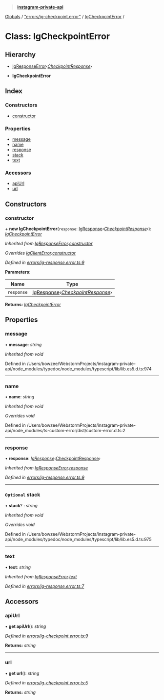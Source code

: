 > **[instagram-private-api](../README.md)**

[Globals](../README.md) / ["errors/ig-checkpoint.error"](../modules/_errors_ig_checkpoint_error_.md) / [IgCheckpointError](_errors_ig_checkpoint_error_.igcheckpointerror.md) /

# Class: IgCheckpointError

## Hierarchy

  * [IgResponseError](_errors_ig_response_error_.igresponseerror.md)‹*[CheckpointResponse](../interfaces/_responses_checkpoint_response_.checkpointresponse.md)*›

  * **IgCheckpointError**

## Index

### Constructors

* [constructor](_errors_ig_checkpoint_error_.igcheckpointerror.md#constructor)

### Properties

* [message](_errors_ig_checkpoint_error_.igcheckpointerror.md#message)
* [name](_errors_ig_checkpoint_error_.igcheckpointerror.md#name)
* [response](_errors_ig_checkpoint_error_.igcheckpointerror.md#response)
* [stack](_errors_ig_checkpoint_error_.igcheckpointerror.md#optional-stack)
* [text](_errors_ig_checkpoint_error_.igcheckpointerror.md#text)

### Accessors

* [apiUrl](_errors_ig_checkpoint_error_.igcheckpointerror.md#apiurl)
* [url](_errors_ig_checkpoint_error_.igcheckpointerror.md#url)

## Constructors

###  constructor

\+ **new IgCheckpointError**(`response`: [IgResponse](../modules/_types_common_types_.md#igresponse)‹*[CheckpointResponse](../interfaces/_responses_checkpoint_response_.checkpointresponse.md)*›): *[IgCheckpointError](_errors_ig_checkpoint_error_.igcheckpointerror.md)*

*Inherited from [IgResponseError](_errors_ig_response_error_.igresponseerror.md).[constructor](_errors_ig_response_error_.igresponseerror.md#constructor)*

*Overrides [IgClientError](_errors_ig_client_error_.igclienterror.md).[constructor](_errors_ig_client_error_.igclienterror.md#constructor)*

*Defined in [errors/ig-response.error.ts:9](https://github.com/dilame/instagram-private-api/blob/e9c516c/src/errors/ig-response.error.ts#L9)*

**Parameters:**

Name | Type |
------ | ------ |
`response` | [IgResponse](../modules/_types_common_types_.md#igresponse)‹*[CheckpointResponse](../interfaces/_responses_checkpoint_response_.checkpointresponse.md)*› |

**Returns:** *[IgCheckpointError](_errors_ig_checkpoint_error_.igcheckpointerror.md)*

## Properties

###  message

• **message**: *string*

*Inherited from void*

Defined in /Users/bowzee/WebstormProjects/instagram-private-api/node_modules/typedoc/node_modules/typescript/lib/lib.es5.d.ts:974

___

###  name

• **name**: *string*

*Inherited from void*

*Overrides void*

Defined in /Users/bowzee/WebstormProjects/instagram-private-api/node_modules/ts-custom-error/dist/custom-error.d.ts:2

___

###  response

• **response**: *[IgResponse](../modules/_types_common_types_.md#igresponse)‹*[CheckpointResponse](../interfaces/_responses_checkpoint_response_.checkpointresponse.md)*›*

*Inherited from [IgResponseError](_errors_ig_response_error_.igresponseerror.md).[response](_errors_ig_response_error_.igresponseerror.md#response)*

*Defined in [errors/ig-response.error.ts:9](https://github.com/dilame/instagram-private-api/blob/e9c516c/src/errors/ig-response.error.ts#L9)*

___

### `Optional` stack

• **stack**? : *string*

*Inherited from void*

*Overrides void*

Defined in /Users/bowzee/WebstormProjects/instagram-private-api/node_modules/typedoc/node_modules/typescript/lib/lib.es5.d.ts:975

___

###  text

• **text**: *string*

*Inherited from [IgResponseError](_errors_ig_response_error_.igresponseerror.md).[text](_errors_ig_response_error_.igresponseerror.md#text)*

*Defined in [errors/ig-response.error.ts:7](https://github.com/dilame/instagram-private-api/blob/e9c516c/src/errors/ig-response.error.ts#L7)*

## Accessors

###  apiUrl

• **get apiUrl**(): *string*

*Defined in [errors/ig-checkpoint.error.ts:9](https://github.com/dilame/instagram-private-api/blob/e9c516c/src/errors/ig-checkpoint.error.ts#L9)*

**Returns:** *string*

___

###  url

• **get url**(): *string*

*Defined in [errors/ig-checkpoint.error.ts:5](https://github.com/dilame/instagram-private-api/blob/e9c516c/src/errors/ig-checkpoint.error.ts#L5)*

**Returns:** *string*